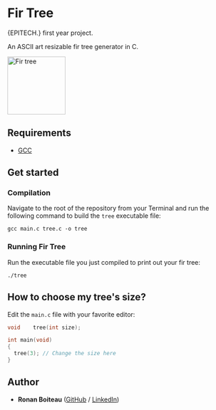 # Fir Tree

{EPITECH.} first year project.

An ASCII art resizable fir tree generator in C.

<img alt="Fir tree" src="https://i.imgur.com/Gd8bdiK.png" width="130" height="130"/>

## Requirements

 - [GCC](https://gcc.gnu.org/)

## Get started

### Compilation

Navigate to the root of the repository from your Terminal and run the following command to build the `tree` executable file:

```
gcc main.c tree.c -o tree
```

### Running Fir Tree

Run the executable file you just compiled to print out your fir tree:
```
./tree
```

## How to choose my tree's size?

Edit the `main.c` file with your favorite editor:

```cpp
void	tree(int size);

int	main(void)
{
  tree(3); // Change the size here
}
```

## Author

* **Ronan Boiteau** ([GitHub](https://github.com/ronanboiteau) / [LinkedIn](https://www.linkedin.com/in/ronanboiteau/))
